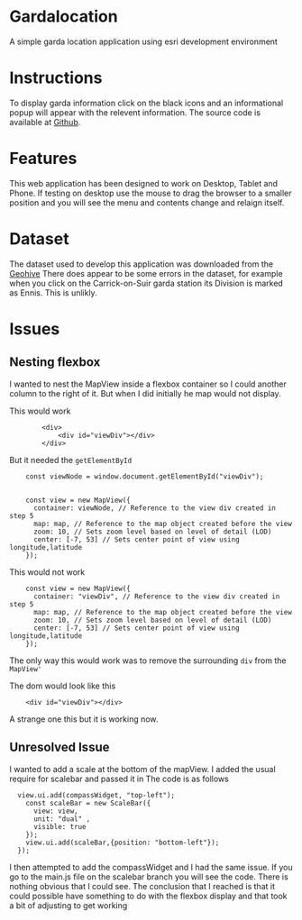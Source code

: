 # Gardalocation
A simple garda location application using esri development environment

# Instructions

To display garda information click on the black icons and an informational popup will appear with the relevent information.
The source code is available at [Github](https://github.com/jmshanahan/Gardalocation).

# Features
This web application has been designed to work on Desktop, Tablet and Phone.
If testing on desktop use the mouse to drag the browser to a smaller position and you will see the menu and contents change and relaign itself.


# Dataset
The dataset used to develop this application was downloaded from the [Geohive](https://www.geohive.ie/datasets/9058900a71864f7a87b6863dfebb7390_0/about)
There does appear to be some errors in the dataset, for example when you click on the Carrick-on-Suir garda station its Division is marked as Ennis. This is unlikly.


# Issues

## Nesting flexbox
I wanted to nest the MapView inside a flexbox container so I could another column to the right of it. But when I did initially he map would not display.

This would work
```
        <div>
            <div id="viewDiv"></div>
        </div>
```
But it needed the ```getElementById```
```
    const viewNode = window.document.getElementById("viewDiv");
    
    
    const view = new MapView({
      container: viewNode, // Reference to the view div created in step 5
      map: map, // Reference to the map object created before the view
      zoom: 10, // Sets zoom level based on level of detail (LOD)
      center: [-7, 53] // Sets center point of view using longitude,latitude
    });

```
This would not work

```
    const view = new MapView({
      container: "viewDiv", // Reference to the view div created in step 5
      map: map, // Reference to the map object created before the view
      zoom: 10, // Sets zoom level based on level of detail (LOD)
      center: [-7, 53] // Sets center point of view using longitude,latitude
    });

```
The only way this would work was to remove the surrounding ```div``` from the ```MapView'```

The dom would look like this
```
    <div id="viewDiv"></div>
 ```
 A strange one this but it is working now.


## Unresolved Issue

I wanted to add a scale at the bottom of the mapView.
I added the usual require for scalebar and passed it in
The code is as follows
```
  view.ui.add(compassWidget, "top-left");
    const scaleBar = new ScaleBar({
      view: view,
      unit: "dual" ,
      visible: true
    });
    view.ui.add(scaleBar,{position: "bottom-left"});
  });
```

I then attempted to add the compassWidget and I had the same issue.
If you go to the main.js file on the scalebar branch you will see the code. There is nothing obvious that I could see. The conclusion that I reached is that it could possible have something to do with the flexbox display and that took a bit of adjusting to get working
